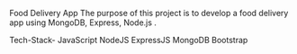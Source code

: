 Food Delivery App 
The purpose of this project is to develop a food delivery app using MongoDB, Express,  Node.js . 

Tech-Stack-
JavaScript  NodeJS ExpressJS MongoDB Bootstrap

